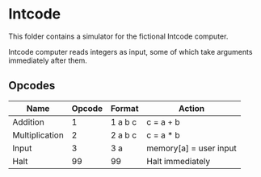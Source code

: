 # Intcode

This folder contains a simulator for the fictional Intcode computer.

Intcode computer reads integers as input, some of which take arguments immediately after them.

## Opcodes

| Name           | Opcode | Format  | Action                 |
| -------------- | ------ | ------- | ---------------------- |
| Addition       | 1      | 1 a b c | c = a + b              |
| Multiplication | 2      | 2 a b c | c = a * b              |
| Input          | 3      | 3 a     | memory[a] = user input |
| Halt           | 99     | 99      | Halt immediately       |
